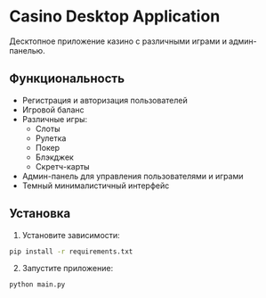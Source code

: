 # Casino Desktop Application

Десктопное приложение казино с различными играми и админ-панелью.

## Функциональность

- Регистрация и авторизация пользователей
- Игровой баланс
- Различные игры:
  - Слоты
  - Рулетка
  - Покер
  - Блэкджек
  - Скретч-карты
- Админ-панель для управления пользователями и играми
- Темный минималистичный интерфейс

## Установка

1. Установите зависимости:
```bash
pip install -r requirements.txt
```

2. Запустите приложение:
```bash
python main.py 

